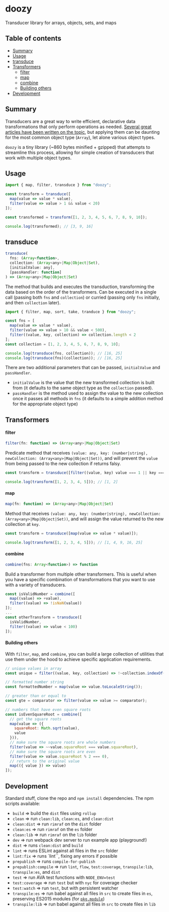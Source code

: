 # doozy

Transducer library for arrays, objects, sets, and maps

## Table of contents

* [Summary](#summary)
* [Usage](#usage)
* [transduce](#transduce)
* [Transformers](#transformers)
  * [filter](#filter)
  * [map](#map)
  * [combine](#combine)
  * [Building others](#building-others)
* [Development](#development)

## Summary

Transducers are a great way to write efficient, declarative data transformations that only perform operations as needed. [Several great articles have been written on the topic](https://medium.com/@roman01la/understanding-transducers-in-javascript-3500d3bd9624), but applying them can be daunting for the most common object type (`Array`), let alone various object types.

`doozy` is a tiny library (~860 bytes minified + gzipped) that attempts to streamline this process, allowing for simple creation of transducers that work with multiple object types.

## Usage

```javascript
import { map, filter, transduce } from "doozy";

const transform = transduce([
  map(value => value * value),
  filter(value => value > 1 && value < 20)
]);

const transformed = transform([1, 2, 3, 4, 5, 6, 7, 8, 9, 10]);

console.log(transformed); // [3, 9, 16]
```

## transduce

```javascript
transduce(
  fns: (Array<function>,
  collection: (Array<any>|Map|Object|Set),
  [initialValue: any],
  [passHandler: function]
) => (Array<any>|Map|Object|Set)
```

The method that builds and executes the transduction, transforming the data based on the order of the transformers. Can be executed in a single call (passing both `fns` and `collection`) or curried (passing only `fns` initially, and then `collection` later).

```javascript
import { filter, map, sort, take, tranduce } from "doozy";

const fns = [
  map(value => value * value),
  filter(value => value > 10 && value < 500),
  filter((value, key, collection) => collection.length < 2
];
const collection = [1, 2, 3, 4, 5, 6, 7, 8, 9, 10];

console.log(transduce(fns, collection)); // [16, 25]
console.log(transduce(fns)(collection)); // [16, 25]
```

There are two additional parameters that can be passed, `initialValue` and `passHandler`.

* `initialValue` is the value that the new transformed collection is built from (it defaults to the same object type as the `collection` passed).
* `passHandler` is the method used to assign the value to the new collection once it passes all methods in `fns` (it defaults to a simple addition method for the appropriate object type)

## Transformers

#### filter

```javascript
filter(fn: function) => (Array<any>|Map|Object|Set)
```

Predicate method that receives `(value: any, key: (number|string), newCollection: (Array<any>|Map|Object|Set))`, and will prevent the `value` from being passed to the new collection if returns falsy.

```javascript
const transform = transduce([filter((value, key) value === 1 || key === 1)]);

console.log(transform([1, 2, 3, 4, 5])); // [1, 2]
```

#### map

```javascript
map(fn: function) => (Array<any>|Map|Object|Set)
```

Method that receives `(value: any, key: (number|string), newCollection: (Array<any>|Map|Object|Set))`, and will assign the value returned to the new collection at `key`.

```javascript
const transform = transduce([map(value => value * value)]);

console.log(transform([1, 2, 3, 4, 5])); // [1, 4, 9, 16, 25]
```

#### combine

```javascript
combine(fns: Array<function>) => function
```

Build a transformer from multiple other transformers. This is useful when you have a specific combination of transformations that you want to use with a variety of transducers.

```javascript
const isValidNumber = combine([
  map((value) => +value),
  filter((value) => !isNaN(value))
]);
...
const otherTransform = transduce([
  isValidNumber,
  filter((value) => value < 100)
]);
```

#### Building others

With `filter`, `map`, and `combine`, you can build a large collection of utilities that use them under the hood to achieve specific application requirements.

```javascript
// unique values in array
const unique = filter((value, key, collection) => !~collection.indexOf(value));

// formatted number string
const formattedNumber = map(value => value.toLocaleString());

// greater than or equal to
const gte = comparator => filter(value => value >= comparator);

// numbers that have even square roots
const isEvenSquareRoot = combine([
  // get the square roots
  map(value => ({
    squareRoot: Math.sqrt(value),
    value
  })),
  // make sure the square roots are whole numbers
  filter(value => ~~value.squareRoot === value.squareRoot),
  // make sure the square roots are even
  filter(value => value.squareRoot % 2 === 0),
  // return to the original value
  map(({ value }) => value)
]);
```

## Development

Standard stuff, clone the repo and `npm install` dependencies. The npm scripts available:

* `build` => build the `dist` files using `rollup`
* `clean` => run `clean:lib`, `clean:es`, and `clean:dist`
* `clean:dist` => run `rimraf` on the `dist` folder
* `clean:es` => run `rimraf` on the `es` folder
* `clean:lib` => run `rimraf` on the `lib` folder
* `dev` => run webpack dev server to run example app (playground!)
* `dist` => runs `clean:dist` and `build`
* `lint` => runs ESLint against all files in the `src` folder
* `lint:fix` => runs `lint``, fixing any errors if possible
* `prepublish` => runs `compile-for-publish`
* `prepublish:compile` => run `lint`, `flow`, `test:coverage`, `transpile:lib`, `transpile:es`, and `dist`
* `test` => run AVA test functions with `NODE_ENV=test`
* `test:coverage` => run `test` but with `nyc` for coverage checker
* `test:watch` => run `test`, but with persistent watcher
* `transpile:es` => run babel against all files in `src` to create files in `es`, preserving ES2015 modules (for [`pkg.module`](https://github.com/rollup/rollup/wiki/pkg.module))
* `transpile:lib` => run babel against all files in `src` to create files in `lib`
